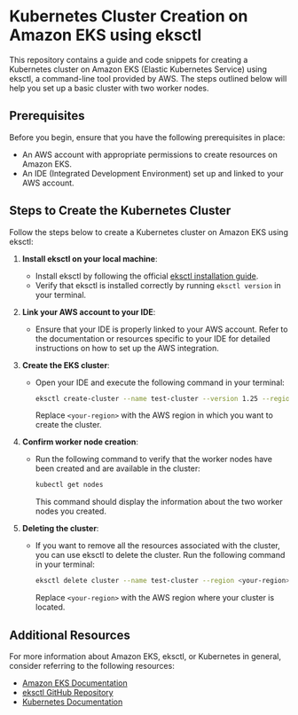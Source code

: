 # Kubernetes Cluster Creation on Amazon EKS using eksctl

This repository contains a guide and code snippets for creating a Kubernetes cluster on Amazon EKS (Elastic Kubernetes Service) using eksctl, a command-line tool provided by AWS. The steps outlined below will help you set up a basic cluster with two worker nodes.

## Prerequisites

Before you begin, ensure that you have the following prerequisites in place:

- An AWS account with appropriate permissions to create resources on Amazon EKS.
- An IDE (Integrated Development Environment) set up and linked to your AWS account.

## Steps to Create the Kubernetes Cluster

Follow the steps below to create a Kubernetes cluster on Amazon EKS using eksctl:

1. **Install eksctl on your local machine**:
   - Install eksctl by following the official [eksctl installation guide](https://github.com/weaveworks/eksctl#installation).
   - Verify that eksctl is installed correctly by running `eksctl version` in your terminal.

2. **Link your AWS account to your IDE**:
   - Ensure that your IDE is properly linked to your AWS account. Refer to the documentation or resources specific to your IDE for detailed instructions on how to set up the AWS integration.

3. **Create the EKS cluster**:
   - Open your IDE and execute the following command in your terminal:
     ```bash
     eksctl create-cluster --name test-cluster --version 1.25 --region <your-region> --nodegroup-name linux-nodes --node-type t2.micro --nodes 2
     ```
     Replace `<your-region>` with the AWS region in which you want to create the cluster.

4. **Confirm worker node creation**:
   - Run the following command to verify that the worker nodes have been created and are available in the cluster:
     ```bash
     kubectl get nodes
     ```
     This command should display the information about the two worker nodes you created.

5. **Deleting the cluster**:
   - If you want to remove all the resources associated with the cluster, you can use eksctl to delete the cluster. Run the following command in your terminal:
     ```bash
     eksctl delete cluster --name test-cluster --region <your-region>
     ```
     Replace `<your-region>` with the AWS region where your cluster is located.

## Additional Resources

For more information about Amazon EKS, eksctl, or Kubernetes in general, consider referring to the following resources:

- [Amazon EKS Documentation](https://aws.amazon.com/eks/)
- [eksctl GitHub Repository](https://github.com/weaveworks/eksctl)
- [Kubernetes Documentation](https://kubernetes.io/docs/)


